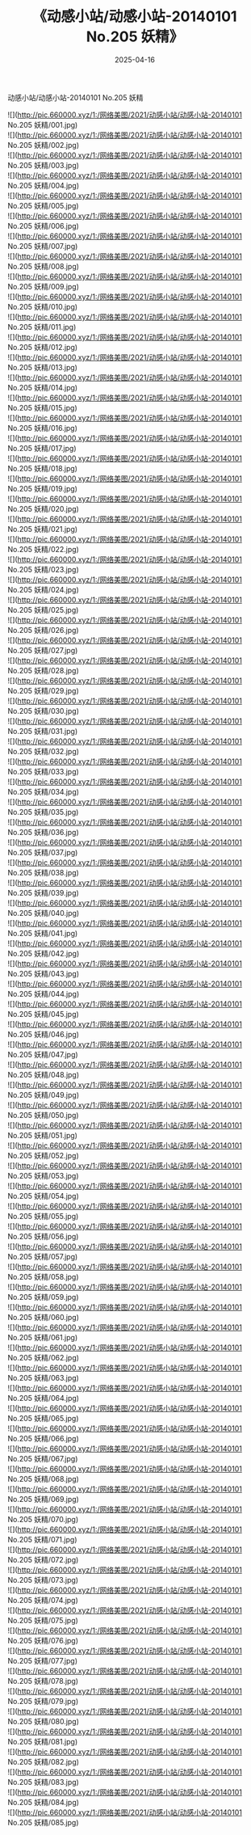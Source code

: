 ﻿---
layout: post
title:  《动感小站/动感小站-20140101 No.205 妖精》
date:   2025-04-16
img: http://pic.660000.xyz/1:/网络美图/2021/动感小站/动感小站-20140101 No.205 妖精/000.jpg
categories: [美女, 清纯, 唯美]
---

动感小站/动感小站-20140101 No.205 妖精

 ![](http://pic.660000.xyz/1:/网络美图/2021/动感小站/动感小站-20140101 No.205 妖精/001.jpg) <br>![](http://pic.660000.xyz/1:/网络美图/2021/动感小站/动感小站-20140101 No.205 妖精/002.jpg) <br>![](http://pic.660000.xyz/1:/网络美图/2021/动感小站/动感小站-20140101 No.205 妖精/003.jpg) <br>![](http://pic.660000.xyz/1:/网络美图/2021/动感小站/动感小站-20140101 No.205 妖精/004.jpg) <br>![](http://pic.660000.xyz/1:/网络美图/2021/动感小站/动感小站-20140101 No.205 妖精/005.jpg) <br>![](http://pic.660000.xyz/1:/网络美图/2021/动感小站/动感小站-20140101 No.205 妖精/006.jpg) <br>![](http://pic.660000.xyz/1:/网络美图/2021/动感小站/动感小站-20140101 No.205 妖精/007.jpg) <br>![](http://pic.660000.xyz/1:/网络美图/2021/动感小站/动感小站-20140101 No.205 妖精/008.jpg) <br>![](http://pic.660000.xyz/1:/网络美图/2021/动感小站/动感小站-20140101 No.205 妖精/009.jpg) <br>![](http://pic.660000.xyz/1:/网络美图/2021/动感小站/动感小站-20140101 No.205 妖精/010.jpg) <br>![](http://pic.660000.xyz/1:/网络美图/2021/动感小站/动感小站-20140101 No.205 妖精/011.jpg) <br>![](http://pic.660000.xyz/1:/网络美图/2021/动感小站/动感小站-20140101 No.205 妖精/012.jpg) <br>![](http://pic.660000.xyz/1:/网络美图/2021/动感小站/动感小站-20140101 No.205 妖精/013.jpg) <br>![](http://pic.660000.xyz/1:/网络美图/2021/动感小站/动感小站-20140101 No.205 妖精/014.jpg) <br>![](http://pic.660000.xyz/1:/网络美图/2021/动感小站/动感小站-20140101 No.205 妖精/015.jpg) <br>![](http://pic.660000.xyz/1:/网络美图/2021/动感小站/动感小站-20140101 No.205 妖精/016.jpg) <br>![](http://pic.660000.xyz/1:/网络美图/2021/动感小站/动感小站-20140101 No.205 妖精/017.jpg) <br>![](http://pic.660000.xyz/1:/网络美图/2021/动感小站/动感小站-20140101 No.205 妖精/018.jpg) <br>![](http://pic.660000.xyz/1:/网络美图/2021/动感小站/动感小站-20140101 No.205 妖精/019.jpg) <br>![](http://pic.660000.xyz/1:/网络美图/2021/动感小站/动感小站-20140101 No.205 妖精/020.jpg) <br>![](http://pic.660000.xyz/1:/网络美图/2021/动感小站/动感小站-20140101 No.205 妖精/021.jpg) <br>![](http://pic.660000.xyz/1:/网络美图/2021/动感小站/动感小站-20140101 No.205 妖精/022.jpg) <br>![](http://pic.660000.xyz/1:/网络美图/2021/动感小站/动感小站-20140101 No.205 妖精/023.jpg) <br>![](http://pic.660000.xyz/1:/网络美图/2021/动感小站/动感小站-20140101 No.205 妖精/024.jpg) <br>![](http://pic.660000.xyz/1:/网络美图/2021/动感小站/动感小站-20140101 No.205 妖精/025.jpg) <br>![](http://pic.660000.xyz/1:/网络美图/2021/动感小站/动感小站-20140101 No.205 妖精/026.jpg) <br>![](http://pic.660000.xyz/1:/网络美图/2021/动感小站/动感小站-20140101 No.205 妖精/027.jpg) <br>![](http://pic.660000.xyz/1:/网络美图/2021/动感小站/动感小站-20140101 No.205 妖精/028.jpg) <br>![](http://pic.660000.xyz/1:/网络美图/2021/动感小站/动感小站-20140101 No.205 妖精/029.jpg) <br>![](http://pic.660000.xyz/1:/网络美图/2021/动感小站/动感小站-20140101 No.205 妖精/030.jpg) <br>![](http://pic.660000.xyz/1:/网络美图/2021/动感小站/动感小站-20140101 No.205 妖精/031.jpg) <br>![](http://pic.660000.xyz/1:/网络美图/2021/动感小站/动感小站-20140101 No.205 妖精/032.jpg) <br>![](http://pic.660000.xyz/1:/网络美图/2021/动感小站/动感小站-20140101 No.205 妖精/033.jpg) <br>![](http://pic.660000.xyz/1:/网络美图/2021/动感小站/动感小站-20140101 No.205 妖精/034.jpg) <br>![](http://pic.660000.xyz/1:/网络美图/2021/动感小站/动感小站-20140101 No.205 妖精/035.jpg) <br>![](http://pic.660000.xyz/1:/网络美图/2021/动感小站/动感小站-20140101 No.205 妖精/036.jpg) <br>![](http://pic.660000.xyz/1:/网络美图/2021/动感小站/动感小站-20140101 No.205 妖精/037.jpg) <br>![](http://pic.660000.xyz/1:/网络美图/2021/动感小站/动感小站-20140101 No.205 妖精/038.jpg) <br>![](http://pic.660000.xyz/1:/网络美图/2021/动感小站/动感小站-20140101 No.205 妖精/039.jpg) <br>![](http://pic.660000.xyz/1:/网络美图/2021/动感小站/动感小站-20140101 No.205 妖精/040.jpg) <br>![](http://pic.660000.xyz/1:/网络美图/2021/动感小站/动感小站-20140101 No.205 妖精/041.jpg) <br>![](http://pic.660000.xyz/1:/网络美图/2021/动感小站/动感小站-20140101 No.205 妖精/042.jpg) <br>![](http://pic.660000.xyz/1:/网络美图/2021/动感小站/动感小站-20140101 No.205 妖精/043.jpg) <br>![](http://pic.660000.xyz/1:/网络美图/2021/动感小站/动感小站-20140101 No.205 妖精/044.jpg) <br>![](http://pic.660000.xyz/1:/网络美图/2021/动感小站/动感小站-20140101 No.205 妖精/045.jpg) <br>![](http://pic.660000.xyz/1:/网络美图/2021/动感小站/动感小站-20140101 No.205 妖精/046.jpg) <br>![](http://pic.660000.xyz/1:/网络美图/2021/动感小站/动感小站-20140101 No.205 妖精/047.jpg) <br>![](http://pic.660000.xyz/1:/网络美图/2021/动感小站/动感小站-20140101 No.205 妖精/048.jpg) <br>![](http://pic.660000.xyz/1:/网络美图/2021/动感小站/动感小站-20140101 No.205 妖精/049.jpg) <br>![](http://pic.660000.xyz/1:/网络美图/2021/动感小站/动感小站-20140101 No.205 妖精/050.jpg) <br>![](http://pic.660000.xyz/1:/网络美图/2021/动感小站/动感小站-20140101 No.205 妖精/051.jpg) <br>![](http://pic.660000.xyz/1:/网络美图/2021/动感小站/动感小站-20140101 No.205 妖精/052.jpg) <br>![](http://pic.660000.xyz/1:/网络美图/2021/动感小站/动感小站-20140101 No.205 妖精/053.jpg) <br>![](http://pic.660000.xyz/1:/网络美图/2021/动感小站/动感小站-20140101 No.205 妖精/054.jpg) <br>![](http://pic.660000.xyz/1:/网络美图/2021/动感小站/动感小站-20140101 No.205 妖精/055.jpg) <br>![](http://pic.660000.xyz/1:/网络美图/2021/动感小站/动感小站-20140101 No.205 妖精/056.jpg) <br>![](http://pic.660000.xyz/1:/网络美图/2021/动感小站/动感小站-20140101 No.205 妖精/057.jpg) <br>![](http://pic.660000.xyz/1:/网络美图/2021/动感小站/动感小站-20140101 No.205 妖精/058.jpg) <br>![](http://pic.660000.xyz/1:/网络美图/2021/动感小站/动感小站-20140101 No.205 妖精/059.jpg) <br>![](http://pic.660000.xyz/1:/网络美图/2021/动感小站/动感小站-20140101 No.205 妖精/060.jpg) <br>![](http://pic.660000.xyz/1:/网络美图/2021/动感小站/动感小站-20140101 No.205 妖精/061.jpg) <br>![](http://pic.660000.xyz/1:/网络美图/2021/动感小站/动感小站-20140101 No.205 妖精/062.jpg) <br>![](http://pic.660000.xyz/1:/网络美图/2021/动感小站/动感小站-20140101 No.205 妖精/063.jpg) <br>![](http://pic.660000.xyz/1:/网络美图/2021/动感小站/动感小站-20140101 No.205 妖精/064.jpg) <br>![](http://pic.660000.xyz/1:/网络美图/2021/动感小站/动感小站-20140101 No.205 妖精/065.jpg) <br>![](http://pic.660000.xyz/1:/网络美图/2021/动感小站/动感小站-20140101 No.205 妖精/066.jpg) <br>![](http://pic.660000.xyz/1:/网络美图/2021/动感小站/动感小站-20140101 No.205 妖精/067.jpg) <br>![](http://pic.660000.xyz/1:/网络美图/2021/动感小站/动感小站-20140101 No.205 妖精/068.jpg) <br>![](http://pic.660000.xyz/1:/网络美图/2021/动感小站/动感小站-20140101 No.205 妖精/069.jpg) <br>![](http://pic.660000.xyz/1:/网络美图/2021/动感小站/动感小站-20140101 No.205 妖精/070.jpg) <br>![](http://pic.660000.xyz/1:/网络美图/2021/动感小站/动感小站-20140101 No.205 妖精/071.jpg) <br>![](http://pic.660000.xyz/1:/网络美图/2021/动感小站/动感小站-20140101 No.205 妖精/072.jpg) <br>![](http://pic.660000.xyz/1:/网络美图/2021/动感小站/动感小站-20140101 No.205 妖精/073.jpg) <br>![](http://pic.660000.xyz/1:/网络美图/2021/动感小站/动感小站-20140101 No.205 妖精/074.jpg) <br>![](http://pic.660000.xyz/1:/网络美图/2021/动感小站/动感小站-20140101 No.205 妖精/075.jpg) <br>![](http://pic.660000.xyz/1:/网络美图/2021/动感小站/动感小站-20140101 No.205 妖精/076.jpg) <br>![](http://pic.660000.xyz/1:/网络美图/2021/动感小站/动感小站-20140101 No.205 妖精/077.jpg) <br>![](http://pic.660000.xyz/1:/网络美图/2021/动感小站/动感小站-20140101 No.205 妖精/078.jpg) <br>![](http://pic.660000.xyz/1:/网络美图/2021/动感小站/动感小站-20140101 No.205 妖精/079.jpg) <br>![](http://pic.660000.xyz/1:/网络美图/2021/动感小站/动感小站-20140101 No.205 妖精/080.jpg) <br>![](http://pic.660000.xyz/1:/网络美图/2021/动感小站/动感小站-20140101 No.205 妖精/081.jpg) <br>![](http://pic.660000.xyz/1:/网络美图/2021/动感小站/动感小站-20140101 No.205 妖精/082.jpg) <br>![](http://pic.660000.xyz/1:/网络美图/2021/动感小站/动感小站-20140101 No.205 妖精/083.jpg) <br>![](http://pic.660000.xyz/1:/网络美图/2021/动感小站/动感小站-20140101 No.205 妖精/084.jpg) <br>![](http://pic.660000.xyz/1:/网络美图/2021/动感小站/动感小站-20140101 No.205 妖精/085.jpg) <br>